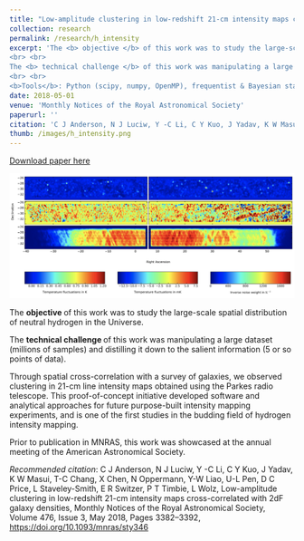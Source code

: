 ```yaml
---
title: "Low-amplitude clustering in low-redshift 21-cm intensity maps cross-correlated with 2dF galaxy densities"
collection: research
permalink: /research/h_intensity
excerpt: 'The <b> objective </b> of this work was to study the large-scale spatial distribution of neutral hydrogen in the Universe.
<br> <br>
The <b> technical challenge </b> of this work was manipulating a large dataset (millions of samples) and distilling it down to the salient information (5 or so points of data).
<br> <br>
<b>Tools</b>: Python (scipy, numpy, OpenMP), frequentist & Bayesian statistics, high-performance computing'
date: 2018-05-01
venue: 'Monthly Notices of the Royal Astronomical Society'
paperurl: ''
citation: 'C J Anderson, N J Luciw, Y -C Li, C Y Kuo, J Yadav, K W Masui, T-C Chang, X Chen, N Oppermann, Y-W Liao, U-L Pen, D C Price, L Staveley-Smith, E R Switzer, P T Timbie, L Wolz, Low-amplitude clustering in low-redshift 21-cm intensity maps cross-correlated with 2dF galaxy densities, Monthly Notices of the Royal Astronomical Society, Volume 476, Issue 3, May 2018, Pages 3382–3392, https://doi.org/10.1093/mnras/sty346'
thumb: /images/h_intensity.png
---
```


[Download paper here](https://academic.oup.com/mnras/article-abstract/476/3/3382/4848307?redirectedFrom=fulltext)

<img src="/images/h_intensity.png" alt="drawing" width="800" class="center"/>

The <b> objective </b> of this work was to study the large-scale spatial distribution of neutral hydrogen in the Universe. 

The <b> technical challenge </b> of this work was manipulating a large dataset (millions of samples) and distilling it down to the salient information (5 or so points of data).

Through spatial cross-correlation with a survey of galaxies, we observed clustering in 21-cm line intensity maps obtained using the Parkes radio telescope. This proof-of-concept initiative developed software and analytical approaches for future purpose-built intensity mapping experiments, and is one of the first studies in the budding field of hydrogen intensity mapping.

Prior to publication in MNRAS, this work was showcased at the annual meeting of the American Astronomical Society.

<i>Recommended citation</i>: C J Anderson, N J Luciw, Y -C Li, C Y Kuo, J Yadav, K W Masui, T-C Chang, X Chen, N Oppermann, Y-W Liao, U-L Pen, D C Price, L Staveley-Smith, E R Switzer, P T Timbie, L Wolz, Low-amplitude clustering in low-redshift 21-cm intensity maps cross-correlated with 2dF galaxy densities, Monthly Notices of the Royal Astronomical Society, Volume 476, Issue 3, May 2018, Pages 3382–3392, https://doi.org/10.1093/mnras/sty346